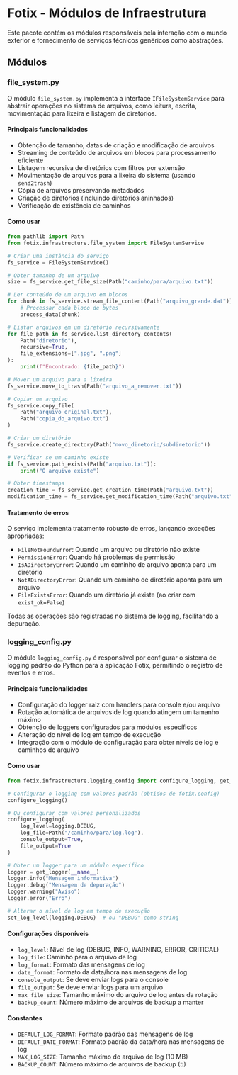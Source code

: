 # Fotix - Módulos de Infraestrutura

Este pacote contém os módulos responsáveis pela interação com o mundo exterior e fornecimento de serviços técnicos genéricos como abstrações.

## Módulos

### file_system.py

O módulo `file_system.py` implementa a interface `IFileSystemService` para abstrair operações no sistema de arquivos, como leitura, escrita, movimentação para lixeira e listagem de diretórios.

#### Principais funcionalidades

- Obtenção de tamanho, datas de criação e modificação de arquivos
- Streaming de conteúdo de arquivos em blocos para processamento eficiente
- Listagem recursiva de diretórios com filtros por extensão
- Movimentação de arquivos para a lixeira do sistema (usando `send2trash`)
- Cópia de arquivos preservando metadados
- Criação de diretórios (incluindo diretórios aninhados)
- Verificação de existência de caminhos

#### Como usar

```python
from pathlib import Path
from fotix.infrastructure.file_system import FileSystemService

# Criar uma instância do serviço
fs_service = FileSystemService()

# Obter tamanho de um arquivo
size = fs_service.get_file_size(Path("caminho/para/arquivo.txt"))

# Ler conteúdo de um arquivo em blocos
for chunk in fs_service.stream_file_content(Path("arquivo_grande.dat")):
    # Processar cada bloco de bytes
    process_data(chunk)

# Listar arquivos em um diretório recursivamente
for file_path in fs_service.list_directory_contents(
    Path("diretorio"),
    recursive=True,
    file_extensions=[".jpg", ".png"]
):
    print(f"Encontrado: {file_path}")

# Mover um arquivo para a lixeira
fs_service.move_to_trash(Path("arquivo_a_remover.txt"))

# Copiar um arquivo
fs_service.copy_file(
    Path("arquivo_original.txt"),
    Path("copia_do_arquivo.txt")
)

# Criar um diretório
fs_service.create_directory(Path("novo_diretorio/subdiretorio"))

# Verificar se um caminho existe
if fs_service.path_exists(Path("arquivo.txt")):
    print("O arquivo existe")

# Obter timestamps
creation_time = fs_service.get_creation_time(Path("arquivo.txt"))
modification_time = fs_service.get_modification_time(Path("arquivo.txt"))
```

#### Tratamento de erros

O serviço implementa tratamento robusto de erros, lançando exceções apropriadas:

- `FileNotFoundError`: Quando um arquivo ou diretório não existe
- `PermissionError`: Quando há problemas de permissão
- `IsADirectoryError`: Quando um caminho de arquivo aponta para um diretório
- `NotADirectoryError`: Quando um caminho de diretório aponta para um arquivo
- `FileExistsError`: Quando um diretório já existe (ao criar com `exist_ok=False`)

Todas as operações são registradas no sistema de logging, facilitando a depuração.

### logging_config.py

O módulo `logging_config.py` é responsável por configurar o sistema de logging padrão do Python para a aplicação Fotix, permitindo o registro de eventos e erros.

#### Principais funcionalidades

- Configuração do logger raiz com handlers para console e/ou arquivo
- Rotação automática de arquivos de log quando atingem um tamanho máximo
- Obtenção de loggers configurados para módulos específicos
- Alteração do nível de log em tempo de execução
- Integração com o módulo de configuração para obter níveis de log e caminhos de arquivo

#### Como usar

```python
from fotix.infrastructure.logging_config import configure_logging, get_logger, set_log_level

# Configurar o logging com valores padrão (obtidos de fotix.config)
configure_logging()

# Ou configurar com valores personalizados
configure_logging(
    log_level=logging.DEBUG,
    log_file=Path("/caminho/para/log.log"),
    console_output=True,
    file_output=True
)

# Obter um logger para um módulo específico
logger = get_logger(__name__)
logger.info("Mensagem informativa")
logger.debug("Mensagem de depuração")
logger.warning("Aviso")
logger.error("Erro")

# Alterar o nível de log em tempo de execução
set_log_level(logging.DEBUG)  # ou "DEBUG" como string
```

#### Configurações disponíveis

- `log_level`: Nível de log (DEBUG, INFO, WARNING, ERROR, CRITICAL)
- `log_file`: Caminho para o arquivo de log
- `log_format`: Formato das mensagens de log
- `date_format`: Formato da data/hora nas mensagens de log
- `console_output`: Se deve enviar logs para o console
- `file_output`: Se deve enviar logs para um arquivo
- `max_file_size`: Tamanho máximo do arquivo de log antes da rotação
- `backup_count`: Número máximo de arquivos de backup a manter

#### Constantes

- `DEFAULT_LOG_FORMAT`: Formato padrão das mensagens de log
- `DEFAULT_DATE_FORMAT`: Formato padrão da data/hora nas mensagens de log
- `MAX_LOG_SIZE`: Tamanho máximo do arquivo de log (10 MB)
- `BACKUP_COUNT`: Número máximo de arquivos de backup (5)
